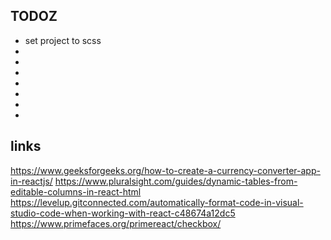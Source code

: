 ## TODOZ

- set project to scss
-
-
-
-
-
-
-

## links

https://www.geeksforgeeks.org/how-to-create-a-currency-converter-app-in-reactjs/
https://www.pluralsight.com/guides/dynamic-tables-from-editable-columns-in-react-html
https://levelup.gitconnected.com/automatically-format-code-in-visual-studio-code-when-working-with-react-c48674a12dc5
https://www.primefaces.org/primereact/checkbox/
